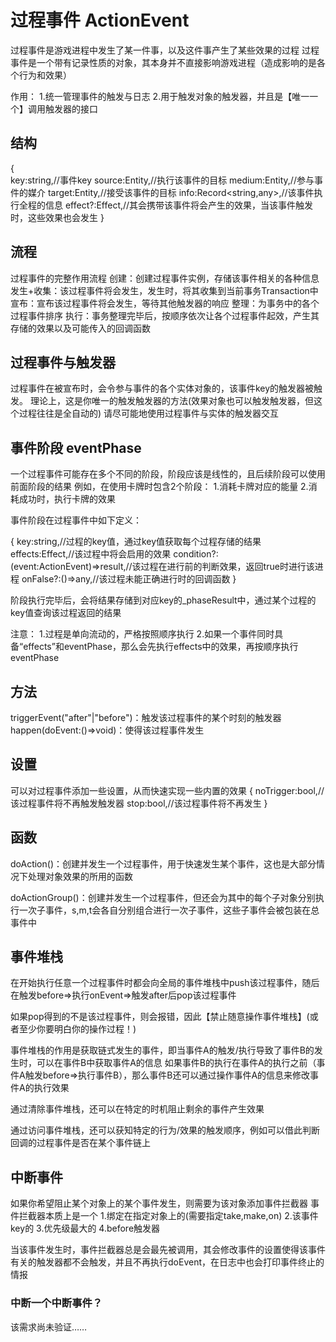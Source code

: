# 过程事件 ActionEvent

过程事件是游戏进程中发生了某一件事，以及这件事产生了某些效果的过程
过程事件是一个带有记录性质的对象，其本身并不直接影响游戏进程（造成影响的是各个行为和效果）

作用：
1.统一管理事件的触发与日志
2.用于触发对象的触发器，并且是【唯一一个】调用触发器的接口

## 结构

{   
    key:string,//事件key
    source:Entity,//执行该事件的目标
    medium:Entity,//参与事件的媒介
    target:Entity,//接受该事件的目标
    info:Record<string,any>,//该事件执行全程的信息
    effect?:Effect,//其会携带该事件将会产生的效果，当该事件触发时，这些效果也会发生
}

## 流程

过程事件的完整作用流程
创建：创建过程事件实例，存储该事件相关的各种信息
发生+收集：该过程事件将会发生，发生时，将其收集到当前事务Transaction中
宣布：宣布该过程事件将会发生，等待其他触发器的响应
整理：为事务中的各个过程事件排序
执行：事务整理完毕后，按顺序依次让各个过程事件起效，产生其存储的效果以及可能传入的回调函数

## 过程事件与触发器

过程事件在被宣布时，会令参与事件的各个实体对象的，该事件key的触发器被触发。
理论上，这是你唯一的触发触发器的方法(效果对象也可以触发触发器，但这个过程往往是全自动的)
请尽可能地使用过程事件与实体的触发器交互

## 事件阶段 eventPhase

一个过程事件可能存在多个不同的阶段，阶段应该是线性的，且后续阶段可以使用前面阶段的结果
例如，在使用卡牌时包含2个阶段：
1.消耗卡牌对应的能量
2.消耗成功时，执行卡牌的效果

事件阶段在过程事件中如下定义：

{
    key:string,//过程的key值，通过key值获取每个过程存储的结果
    effects:Effect,//该过程中将会启用的效果
    condition?:(event:ActionEvent)=>result,//该过程在进行前的判断效果，返回true时进行该进程
    onFalse?:()=>any,//该过程未能正确进行时的回调函数
}

阶段执行完毕后，会将结果存储到对应key的_phaseResult中，通过某个过程的key值查询该过程返回的结果

注意：
1.过程是单向流动的，严格按照顺序执行
2.如果一个事件同时具备“effects”和eventPhase，那么会先执行effects中的效果，再按顺序执行eventPhase


<!-- ## 批量事件与子事件

ps:暂时弃用

批量事件是一种独特的事件对象，其本身是一个事件，但其发生的同时，也会收集其包含的各个子事件
你可以理解为其是一个会影响多个对象的事件

批量事件的结构如下

{
    key:string,
    source:Entity,
    medium:Entity,
    target:Entity,
    info:Record<string,any> = [],
    effectUnit:EffectUnit[],
    childEvents:{
        childKey?:string,
        source?:Entity,
        medium?:Entity,
        target?:Entity,
        effectUnit:EffectUnit[]
    }[],
    genericChildKey?:string,//通用子事件key
}

其具备一个事件应有的所有结构，同时还有一个包含了大量可选项的子事件数组。
子事件缺乏的参数会从亲事件中尝试获取，例如没有source的子事件对象会使用亲事件的source，没有childKey的子事件会使用genericChildKey的值

对于其子事件：
    1.不会作为一个单独事件对象在日志中显示
    2.会在亲事件宣布时依次宣布，但不会作为一个单独事件对象被收集/执行
    3.会在亲事件执行时按顺序依次执行 -->

## 方法

triggerEvent("after"|"before")：触发该过程事件的某个时刻的触发器
happen(doEvent:()=>void)：使得该过程事件发生

## 设置

可以对过程事件添加一些设置，从而快速实现一些内置的效果
{
    noTrigger:bool,//该过程事件将不再触发触发器
    stop:bool,//该过程事件将不再发生
}

## 函数

doAction()：创建并发生一个过程事件，用于快速发生某个事件，这也是大部分情况下处理对象效果的所用的函数

doActionGroup()：创建并发生一个过程事件，但还会为其中的每个子对象分别执行一次子事件，s,m,t会各自分别组合进行一次子事件，这些子事件会被包装在总事件中

## 事件堆栈

在开始执行任意一个过程事件时都会向全局的事件堆栈中push该过程事件，随后在触发before=>执行onEvent=>触发after后pop该过程事件

如果pop得到的不是该过程事件，则会报错，因此【禁止随意操作事件堆栈】(或者至少你要明白你的操作过程！)

事件堆栈的作用是获取链式发生的事件，即当事件A的触发/执行导致了事件B的发生时，可以在事件B中获取事件A的信息
如果事件B的执行在事件A的执行之前（事件A触发before=>执行事件B），那么事件B还可以通过操作事件A的信息来修改事件A的执行效果

通过清除事件堆栈，还可以在特定的时机阻止剩余的事件产生效果

通过访问事件堆栈，还可以获知特定的行为/效果的触发顺序，例如可以借此判断回调的过程事件是否在某个事件链上

## 中断事件

如果你希望阻止某个对象上的某个事件发生，则需要为该对象添加事件拦截器
事件拦截器本质上是一个
    1.绑定在指定对象上的(需要指定take,make,on)
    2.该事件key的
    3.优先级最大的
    4.before触发器

当该事件发生时，事件拦截器总是会最先被调用，其会修改事件的设置使得该事件有关的触发器都不会触发，并且不再执行doEvent，在日志中也会打印事件终止的情报

### 中断一个中断事件？

该需求尚未验证……